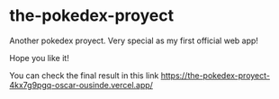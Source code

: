 # the-pokedex-proyect
Another pokedex proyect. Very special as my first official web app!

Hope you like it!

You can check the final result in this link https://the-pokedex-proyect-4kx7g9pgq-oscar-ousinde.vercel.app/

